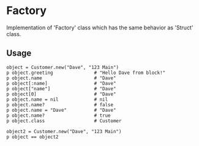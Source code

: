 # Factory
Implementation of 'Factory' class which has the same behavior as 'Struct' class.

## Usage
```
object = Customer.new("Dave", "123 Main")
p object.greeting               # "Hello Dave from block!"
p object.name                   # "Dave"
p object[:name]                 # "Dave"
p object["name"]                # "Dave"
p object[0]                     # "Dave"
p object.name = nil             # nil
p object.name?                  # false
p object.name = "Dave"          # "Dave"
p object.name?                  # true
p object.class                  # Customer

object2 = Customer.new("Dave", "123 Main")
p object == object2
```